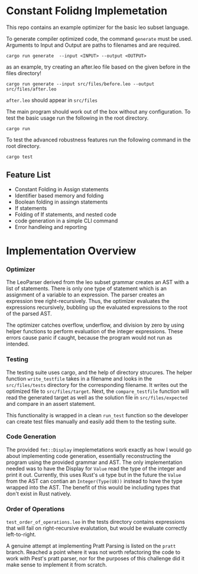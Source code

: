 # Constant Folidng Implemetation
This repo contains an example optimizer for the basic leo subset language. 

To generate compiler optimized code, the command `generate` must be used. Arguments to Input and Output are paths to filenames and are required.
```
cargo run generate  --input <INPUT> --output <OUTPUT>
```

as an example, try creating an after.leo file based on the given before in the files directory!
```
cargo run generate --input src/files/before.leo --output src/files/after.leo 

```
`after.leo` should appear in `src/files`

The main program should work out of the box without any configuration. To test the basic usage run the following in the root directory. 
```
cargo run
```

To test the advanced robustness features run the following command in the root directory.
```
cargo test
```
## Feature List
- Constant Folding in Assign statements
- Identifier based memory and folding
- Boolean folding in assingn statements
- If statements
- Folding of If statements, and nested code
- code generation in a simple CLI command
- Error handleing and reporting

# Implementation Overview
### Optimizer
The LeoParser derived from the leo subset grammar creates an AST with a list of statements. There is only one type of statement which is an assignment of a variable to an expression. The parser creates an expression tree right-recursively. Thus, the optimizer evaluates the expressions recursively, bubbling up the evaluated expressions to the root of the parsed AST. 

The optimizer catches overflow, underflow, and division by zero by using helper functions to perform evaluation of the integer expressions. These errors cause panic if caught, because the program would not run as intended. 

### Testing
The testing suite uses cargo, and the help of directory strucures. The helper function `write_testfile` takes in a filename and looks in the `src/files/tests` directory for the corresponding filename. It writes out the optimized file to `src/files/target`. Next, the `compare_testfile` function will read the generated target as well as the solution file in `src/files/expected` and compare in an assert statement. 

This functionality is wrapped in a clean `run_test` function so the developer can create test files manually and easily add them to the testing suite. 

### Code Generation
The provided `fmt::Display` imeplemetations work exactly as how I would go about implementing code generation, essentially reconstructing the program using the provided grammar and AST. The only implementation needed was to have the Display for `Value` read the type of the integer and print it out. Currently, this uses Rust's `u8` type but in the future the `Value` from the AST can contian an `Integer(Type(U8))` instead to have the type wrapped into the AST. The benefit of this would be including types that don't exist in Rust natively. 

### Order of Operations
`test_order_of_operations.leo` in the tests directory contains expressions that will fail on right-recursive evalutation, but would be evaluate correctly left-to-right.

A genuine attempt at implementing Pratt Parsing is listed on the `pratt` branch. Reached a point where it was not worth refactoring the code to work with Pest's pratt parser, nor for the purposes of this challenge did it make sense to implement it from scratch. 
